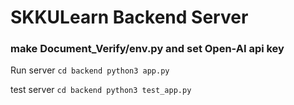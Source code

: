 # SKKULearn Backend Server

### make Document_Verify/env.py and set Open-AI api key

Run server
`cd backend
python3 app.py`

test server
`cd backend
python3 test_app.py`
